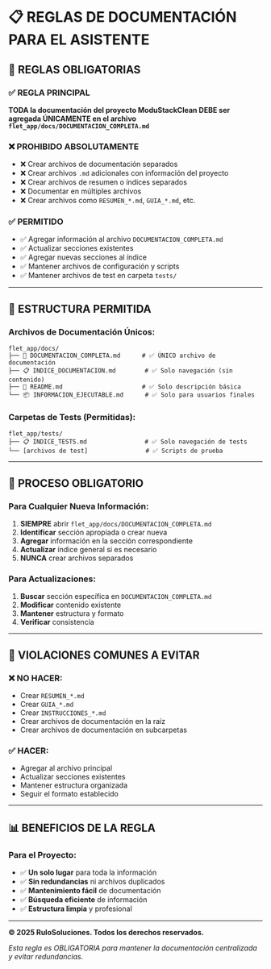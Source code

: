 # 📋 REGLAS DE DOCUMENTACIÓN PARA EL ASISTENTE

## 🎯 **REGLAS OBLIGATORIAS**

### **✅ REGLA PRINCIPAL**
**TODA la documentación del proyecto ModuStackClean DEBE ser agregada ÚNICAMENTE en el archivo `flet_app/docs/DOCUMENTACION_COMPLETA.md`**

### **❌ PROHIBIDO ABSOLUTAMENTE**
- ❌ Crear archivos de documentación separados
- ❌ Crear archivos `.md` adicionales con información del proyecto
- ❌ Crear archivos de resumen o índices separados
- ❌ Documentar en múltiples archivos
- ❌ Crear archivos como `RESUMEN_*.md`, `GUIA_*.md`, etc.

### **✅ PERMITIDO**
- ✅ Agregar información al archivo `DOCUMENTACION_COMPLETA.md`
- ✅ Actualizar secciones existentes
- ✅ Agregar nuevas secciones al índice
- ✅ Mantener archivos de configuración y scripts
- ✅ Mantener archivos de test en carpeta `tests/`

---

## 📁 **ESTRUCTURA PERMITIDA**

### **Archivos de Documentación Únicos:**
```
flet_app/docs/
├── 📖 DOCUMENTACION_COMPLETA.md      # ✅ ÚNICO archivo de documentación
├── 📋 INDICE_DOCUMENTACION.md        # ✅ Solo navegación (sin contenido)
├── 🚀 README.md                      # ✅ Solo descripción básica
└── 📦 INFORMACION_EJECUTABLE.md      # ✅ Solo para usuarios finales
```

### **Carpetas de Tests (Permitidas):**
```
flet_app/tests/
├── 📋 INDICE_TESTS.md                # ✅ Solo navegación de tests
└── [archivos de test]                # ✅ Scripts de prueba
```

---

## 🔧 **PROCESO OBLIGATORIO**

### **Para Cualquier Nueva Información:**
1. **SIEMPRE** abrir `flet_app/docs/DOCUMENTACION_COMPLETA.md`
2. **Identificar** sección apropiada o crear nueva
3. **Agregar** información en la sección correspondiente
4. **Actualizar** índice general si es necesario
5. **NUNCA** crear archivos separados

### **Para Actualizaciones:**
1. **Buscar** sección específica en `DOCUMENTACION_COMPLETA.md`
2. **Modificar** contenido existente
3. **Mantener** estructura y formato
4. **Verificar** consistencia

---

## 🚨 **VIOLACIONES COMUNES A EVITAR**

### **❌ NO HACER:**
- Crear `RESUMEN_*.md`
- Crear `GUIA_*.md`
- Crear `INSTRUCCIONES_*.md`
- Crear archivos de documentación en la raíz
- Crear archivos de documentación en subcarpetas

### **✅ HACER:**
- Agregar al archivo principal
- Actualizar secciones existentes
- Mantener estructura organizada
- Seguir el formato establecido

---

## 📊 **BENEFICIOS DE LA REGLA**

### **Para el Proyecto:**
- ✅ **Un solo lugar** para toda la información
- ✅ **Sin redundancias** ni archivos duplicados
- ✅ **Mantenimiento fácil** de documentación
- ✅ **Búsqueda eficiente** de información
- ✅ **Estructura limpia** y profesional

---

**© 2025 RuloSoluciones. Todos los derechos reservados.**

*Esta regla es OBLIGATORIA para mantener la documentación centralizada y evitar redundancias.*
